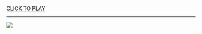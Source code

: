
<a href="https://premium76.site?title=escape_the_room_unblocked_games&ref=13M">CLICK TO PLAY</a></h3>
<hr>

<a href="https://premium76.site?title=escape_the_room_unblocked_games&ref=13M"><img src="https://clearcache.store/games.png"></a>


